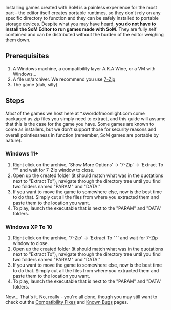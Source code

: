 Installing games created with SoM is a painless experience for the most part - the editor itself creates portable runtimes, so they don't rely on any specific directory to function and they can be safely installed to portable storage devices. Despite what you may have heard, **you do not have to install the SoM Editor to run games made with SoM**. They are fully self contained and can be distributed without the burden of the editor weighing them down.

## Prerequisites
1. A Windows machine, a compatibility layer A.K.A Wine, or a VM with Windows...
2. A file un/archiver. We recommend you use [7-Zip](https://www.7-zip.org/)
3. The game (duh, silly)

## Steps
_Most_ of the games we host here at *.swordofmoonlight.com come packaged as zip files you simply need to extract, and this guide will assume that this is the case for the game you have. Some games are known to come as installers, but we don't support those for security reasons and overall pointlessness in function (remember, SoM games are portable by nature).

### Windows 11+
1. Right click on the archive, 'Show More Options' -> '7-Zip' -> 'Extract To "<game name>\"' and wait for 7-Zip window to close.
2. Open up the created folder (it should match what was in the quotations next to "Extract To"), navigate through the directory tree until you find two folders named "PARAM" and "DATA."
3. If you want to move the game to somewhere else, now is the best time to do that. Simply cut all the files from where you extracted them and paste them to the location you want.
4. To play, launch the executable that is next to the "PARAM" and "DATA" folders.

### Windows XP To 10
1. Right click on the archive, '7-Zip' -> 'Extract To "<game name>\"' and wait for 7-Zip window to close.
2. Open up the created folder (it should match what was in the quotations next to "Extract To"), navigate through the directory tree until you find two folders named "PARAM" and "DATA."
3. If you want to move the game to somewhere else, now is the best time to do that. Simply cut all the files from where you extracted them and paste them to the location you want.
4. To play, launch the executable that is next to the "PARAM" and "DATA" folders.

Now... That's it. No, really - you're all done, though you may still want to check out the [Compatibility Fixes](comp-games.md) and [Known Bugs](bugs-games.md) pages.
